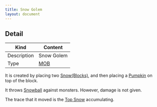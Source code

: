 ```yaml
---
title: Snow Golem
layout: document
---
```

## Detail

|Kind|Content|
|---|---|
|Description|Snow Golem|
|Type|[MOB](MOB)|

It is created by placing two [Snow(Blocks)](Snow(Blocks)), and then placing a [Pumpkin](Pumpkin) on top of the block.

It throws [Snowball](Snowball) against monsters. However, damage is not given.

The trace that it moved is the [Top Snow](Top_Snow) accumulating.
